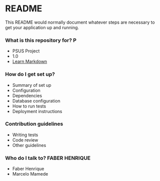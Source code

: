 # README #

This README would normally document whatever steps are necessary to get your application up and running.

### What is this repository for? P

* PSUS Project
* 1.0
* [Learn Markdown](https://bitbucket.org/tutorials/markdowndemo)

### How do I get set up? ###

* Summary of set up
* Configuration
* Dependencies
* Database configuration
* How to run tests
* Deployment instructions

### Contribution guidelines ###

* Writing tests
* Code review
* Other guidelines

### Who do I talk to? FABER HENRIQUE

* Faber Henrique
* Marcelo Mamede